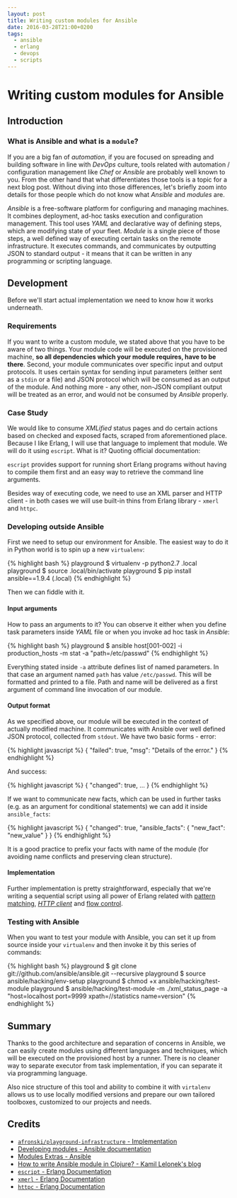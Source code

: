 ```yaml
---
layout: post
title: Writing custom modules for Ansible
date: 2016-03-28T21:00+0200
tags:
  - ansible
  - erlang
  - devops
  - scripts
---
```


# Writing custom modules for Ansible

## Introduction

### What is Ansible and what is a `module`?

If you are a big fan of *automation*, if you are focused on spreading and building software in line with *DevOps* culture, tools related with automation / configuration management like *Chef* or *Ansible* are probably well known to you. From the other hand that what differentiates those tools is a topic for a next blog post. Without diving into those differences, let's briefly zoom into details for those people which do not know what *Ansible* and *modules* are.

*Ansible* is a free-software platform for configuring and managing machines. It combines deployment, ad-hoc tasks execution and configuration management. This tool uses *YAML* and declarative way of defining steps, which are modifying state of your fleet. *Module* is a single piece of those steps, a well defined way of executing certain tasks on the remote infrastructure. It executes commands, and communicates by outputting JSON to standard output - it means that it can be written in any programming or scripting language.

## Development

Before we'll start actual implementation we need to know how it works underneath.

### Requirements

If you want to write a custom module, we stated above that you have to be aware of two things. Your module code will be executed on the provisioned machine, **so all dependencies which your module requires, have to be there**. Second, your module communicates over specific input and output protocols. It uses certain syntax for sending input parameters (either sent as a `stdin` or a file) and JSON protocol which will be consumed as an output of the module. And nothing more - any other, non-JSON compliant output will be treated as an error, and would not be consumed by *Ansible* properly.

### Case Study

We would like to consume *XMLified* status pages and do certain actions based on checked and exposed facts, scraped from aforementioned place. Because I like Erlang, I will use that language to implement that module. We will do it using `escript`. What is it? Quoting official documentation:

<quote class="citation"><code>escript</code> provides support for running short Erlang programs without having to compile them first and an easy way to retrieve the command line arguments.</quote>

Besides way of executing code, we need to use an XML parser and HTTP client - in both cases we will use built-in thins from Erlang library - `xmerl` and `httpc`.

### Developing outside Ansible

First we need to setup our environment for Ansible. The easiest way to do it in Python world is to spin up a new `virtualenv`:

{% highlight bash %}
playground $ virtualenv -p python2.7 .local
playground $ source .local/bin/activate
playground $ pip install ansible==1.9.4                                            (.local)
{% endhighlight %}

Then we can fiddle with it.

#### Input arguments

How to pass an arguments to it? You can observe it either when you define task parameters inside *YAML* file or when you invoke ad hoc task in *Ansible*:

{% highlight bash %}
playground $ ansible host[001-002] -i production_hosts -m stat -a "path=/etc/passwd"
{% endhighlight %}

Everything stated inside `-a` attribute defines list of named parameters. In that case an argument named `path` has value `/etc/passwd`. This will be formatted and printed to a file. Path and name will be delivered as a first argument of command line invocation of our module.

#### Output format

As we specified above, our module will be executed in the context of actually modified machine. It communicates with Ansible over well defined JSON protocol, collected from `stdout`. We have two basic forms - error:

{% highlight javascript %}
{ "failed": true, "msg": "Details of the error." }
{% endhighlight %}

And success:

{% highlight javascript %}
{ "changed": true, ... }
{% endhighlight %}

If we want to communicate new facts, which can be used in further tasks (e.g. as an argument for conditional statements) we can add it inside `ansible_facts`:

{% highlight javascript %}
{ "changed": true, "ansible_facts": { "new_fact": "new_value" } }
{% endhighlight %}

It is a good practice to prefix your facts with name of the module (for avoiding name conflicts and preserving clean structure).

#### Implementation

Further implementation is pretty straightforward, especially that we're writing a sequential script using all power of Erlang related with [pattern matching](https://github.com/afronski/playground-infrastructure/blob/master/ansible/custom_modules/xml_status_page/xml_status_page#L40), [*HTTP client*](https://github.com/afronski/playground-infrastructure/blob/master/ansible/custom_modules/xml_status_page/xml_status_page#L26) and [flow control](https://github.com/afronski/playground-infrastructure/blob/master/ansible/custom_modules/xml_status_page/xml_status_page#L60).

### Testing with Ansible

When you want to test your module with Ansible, you can set it up from source inside your `virtualenv` and then invoke it by this series of commands:

{% highlight bash %}
playground $ git clone git://github.com/ansible/ansible.git --recursive
playground $ source ansible/hacking/env-setup
playground $ chmod +x ansible/hacking/test-module
playground $ ansible/hacking/test-module
               -m ./xml_status_page
               -a "host=localhost port=9999 xpath=//statistics name=version"
{% endhighlight %}

## Summary

Thanks to the good architecture and separation of concerns in Ansible, we can easily create modules using different languages and techniques, which will be executed on the provisioned host by a runner. There is no cleaner way to separate executor from task implementation, if you can separate it via programming language.

Also nice structure of this tool and ability to combine it with `virtalenv` allows us to use locally modified versions and prepare our own tailored toolboxes, customized to our projects and needs.

## Credits

- [`afronski/playground-infrastructure` - Implementation](https://github.com/afronski/playground-infrastructure/tree/master/ansible/custom_modules/xml_status_page)
- [Developing modules - Ansible documentation](http://docs.ansible.com/ansible/developing_modules.html)
- [Modules Extras - Ansible](https://github.com/ansible/ansible-modules-extras)
- [How to write Ansible module in Clojure? - Kamil Lelonek's blog](https://blog.lelonek.me/how-to-write-ansible-module-in-clojure-5b340df90f5a)
- [`escript` - Erlang Documentation](http://erlang.org/doc/man/escript.html)
- [`xmerl` - Erlang Documentation](http://erlang.org/doc/man/xmerl.html)
- [`httpc` - Erlang Documentation](http://erlang.org/doc/man/httpc.html)

